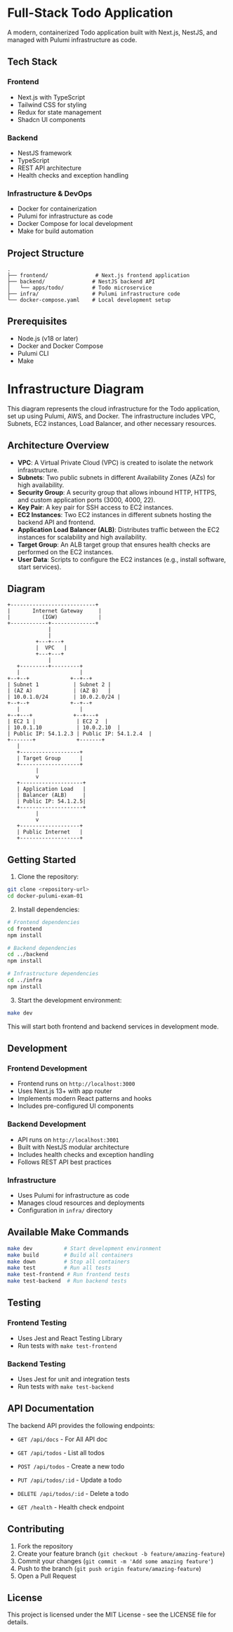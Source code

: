 # Full-Stack Todo Application

A modern, containerized Todo application built with Next.js, NestJS, and managed with Pulumi infrastructure as code.

## Tech Stack

### Frontend
- Next.js with TypeScript
- Tailwind CSS for styling
- Redux for state management
- Shadcn UI components

### Backend
- NestJS framework
- TypeScript
- REST API architecture
- Health checks and exception handling

### Infrastructure & DevOps
- Docker for containerization
- Pulumi for infrastructure as code
- Docker Compose for local development
- Make for build automation

## Project Structure

```
.
├── frontend/               # Next.js frontend application
├── backend/               # NestJS backend API
│   └── apps/todo/         # Todo microservice
├── infra/                 # Pulumi infrastructure code
└── docker-compose.yaml    # Local development setup
```

## Prerequisites

- Node.js (v18 or later)
- Docker and Docker Compose
- Pulumi CLI
- Make

# Infrastructure Diagram

This diagram represents the cloud infrastructure for the Todo application, set up using Pulumi, AWS, and Docker. The infrastructure includes VPC, Subnets, EC2 instances, Load Balancer, and other necessary resources.

## Architecture Overview

- **VPC**: A Virtual Private Cloud (VPC) is created to isolate the network infrastructure.
- **Subnets**: Two public subnets in different Availability Zones (AZs) for high availability.
- **Security Group**: A security group that allows inbound HTTP, HTTPS, and custom application ports (3000, 4000, 22).
- **Key Pair**: A key pair for SSH access to EC2 instances.
- **EC2 Instances**: Two EC2 instances in different subnets hosting the backend API and frontend.
- **Application Load Balancer (ALB)**: Distributes traffic between the EC2 instances for scalability and high availability.
- **Target Group**: An ALB target group that ensures health checks are performed on the EC2 instances.
- **User Data**: Scripts to configure the EC2 instances (e.g., install software, start services).

## Diagram

```plaintext
+---------------------------+
|       Internet Gateway     |
|          (IGW)             |
+------------+--------------+
             |
             |
         +---+---+
         |  VPC   |
         +---+---+
             |
   +---------+---------+
   |                   |
+--+--+             +--+--+
| Subnet 1           | Subnet 2 |
| (AZ A)             | (AZ B)   |
| 10.0.1.0/24        | 10.0.2.0/24 |
+--+--+             +--+--+
   |                   |
+--+---+             +--+---+
| EC2 1 |             | EC2 2  |
| 10.0.1.10           | 10.0.2.10  |
| Public IP: 54.1.2.3 | Public IP: 54.1.2.4  |
+-------+             +-------+
   |
   +-------------------+
   | Target Group      |
   +-------------------+
         |
         v
   +--------------------+
   | Application Load   |
   | Balancer (ALB)     |
   | Public IP: 54.1.2.5|
   +--------------------+
         |
         v
   +-------------------+
   | Public Internet   |
   +-------------------+

```

## Getting Started

1. Clone the repository:
```bash
git clone <repository-url>
cd docker-pulumi-exam-01
```

2. Install dependencies:
```bash
# Frontend dependencies
cd frontend
npm install

# Backend dependencies
cd ../backend
npm install

# Infrastructure dependencies
cd ../infra
npm install
```

3. Start the development environment:
```bash
make dev
```

This will start both frontend and backend services in development mode.

## Development

### Frontend Development
- Frontend runs on `http://localhost:3000`
- Uses Next.js 13+ with app router
- Implements modern React patterns and hooks
- Includes pre-configured UI components

### Backend Development
- API runs on `http://localhost:3001`
- Built with NestJS modular architecture
- Includes health checks and exception handling
- Follows REST API best practices

### Infrastructure
- Uses Pulumi for infrastructure as code
- Manages cloud resources and deployments
- Configuration in `infra/` directory

## Available Make Commands

```bash
make dev          # Start development environment
make build        # Build all containers
make down         # Stop all containers
make test         # Run all tests
make test-frontend # Run frontend tests
make test-backend  # Run backend tests
```

## Testing

### Frontend Testing
- Uses Jest and React Testing Library
- Run tests with `make test-frontend`

### Backend Testing
- Uses Jest for unit and integration tests
- Run tests with `make test-backend`

## API Documentation

The backend API provides the following endpoints:
- `GET /api/docs` - For All API doc

- `GET /api/todos` - List all todos
- `POST /api/todos` - Create a new todo
- `PUT /api/todos/:id` - Update a todo
- `DELETE /api/todos/:id` - Delete a todo
- `GET /health` - Health check endpoint

## Contributing

1. Fork the repository
2. Create your feature branch (`git checkout -b feature/amazing-feature`)
3. Commit your changes (`git commit -m 'Add some amazing feature'`)
4. Push to the branch (`git push origin feature/amazing-feature`)
5. Open a Pull Request

## License

This project is licensed under the MIT License - see the LICENSE file for details.
